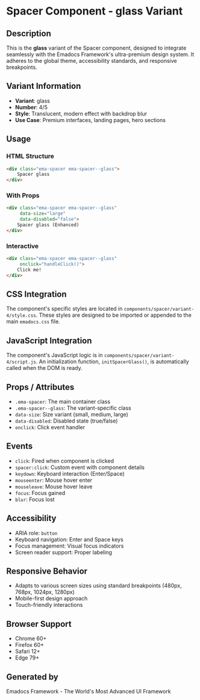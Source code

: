 # Spacer Component - glass Variant

## Description
This is the **glass** variant of the Spacer component, designed to integrate seamlessly with the Emadocs Framework's ultra-premium design system. It adheres to the global theme, accessibility standards, and responsive breakpoints.

## Variant Information
- **Variant**: glass
- **Number**: 4/5
- **Style**: Translucent, modern effect with backdrop blur
- **Use Case**: Premium interfaces, landing pages, hero sections

## Usage

### HTML Structure
```html
<div class="ema-spacer ema-spacer--glass">
    Spacer glass
</div>
```

### With Props
```html
<div class="ema-spacer ema-spacer--glass" 
     data-size="large" 
     data-disabled="false">
    Spacer glass (Enhanced)
</div>
```

### Interactive
```html
<div class="ema-spacer ema-spacer--glass" 
     onclick="handleClick()">
    Click me!
</div>
```

## CSS Integration
The component's specific styles are located in `components/spacer/variant-4/style.css`. These styles are designed to be imported or appended to the main `emadocs.css` file.

## JavaScript Integration
The component's JavaScript logic is in `components/spacer/variant-4/script.js`. An initialization function, `initSpacerGlass()`, is automatically called when the DOM is ready.

## Props / Attributes
- `.ema-spacer`: The main container class
- `.ema-spacer--glass`: The variant-specific class
- `data-size`: Size variant (small, medium, large)
- `data-disabled`: Disabled state (true/false)
- `onclick`: Click event handler

## Events
- `click`: Fired when component is clicked
- `spacer:click`: Custom event with component details
- `keydown`: Keyboard interaction (Enter/Space)
- `mouseenter`: Mouse hover enter
- `mouseleave`: Mouse hover leave
- `focus`: Focus gained
- `blur`: Focus lost

## Accessibility
- ARIA role: `button`
- Keyboard navigation: Enter and Space keys
- Focus management: Visual focus indicators
- Screen reader support: Proper labeling

## Responsive Behavior
- Adapts to various screen sizes using standard breakpoints (480px, 768px, 1024px, 1280px)
- Mobile-first design approach
- Touch-friendly interactions

## Browser Support
- Chrome 60+
- Firefox 60+
- Safari 12+
- Edge 79+

## Generated by
Emadocs Framework - The World's Most Advanced UI Framework
